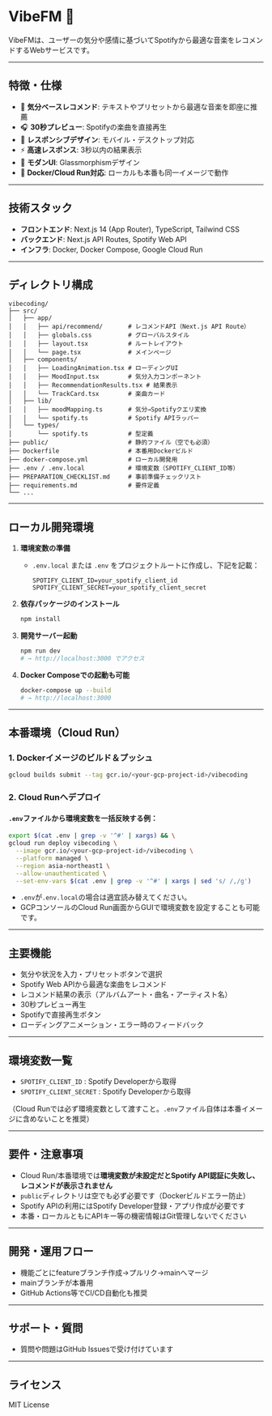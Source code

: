 # VibeFM 🎵

VibeFMは、ユーザーの気分や感情に基づいてSpotifyから最適な音楽をレコメンドするWebサービスです。

---

## 特徴・仕様

- 💫 **気分ベースレコメンド**: テキストやプリセットから最適な音楽を即座に推薦
- 🎧 **30秒プレビュー**: Spotifyの楽曲を直接再生
- 📱 **レスポンシブデザイン**: モバイル・デスクトップ対応
- ⚡ **高速レスポンス**: 3秒以内の結果表示
- 🎨 **モダンUI**: Glassmorphismデザイン
- 🐳 **Docker/Cloud Run対応**: ローカルも本番も同一イメージで動作

---

## 技術スタック

- **フロントエンド**: Next.js 14 (App Router), TypeScript, Tailwind CSS
- **バックエンド**: Next.js API Routes, Spotify Web API
- **インフラ**: Docker, Docker Compose, Google Cloud Run

---

## ディレクトリ構成

```
vibecoding/
├── src/
│   ├── app/
│   │   ├── api/recommend/       # レコメンドAPI（Next.js API Route）
│   │   ├── globals.css          # グローバルスタイル
│   │   ├── layout.tsx           # ルートレイアウト
│   │   └── page.tsx             # メインページ
│   ├── components/
│   │   ├── LoadingAnimation.tsx # ローディングUI
│   │   ├── MoodInput.tsx        # 気分入力コンポーネント
│   │   ├── RecommendationResults.tsx # 結果表示
│   │   └── TrackCard.tsx        # 楽曲カード
│   ├── lib/
│   │   ├── moodMapping.ts       # 気分→Spotifyクエリ変換
│   │   └── spotify.ts           # Spotify APIラッパー
│   └── types/
│       └── spotify.ts           # 型定義
├── public/                      # 静的ファイル（空でも必須）
├── Dockerfile                   # 本番用Dockerビルド
├── docker-compose.yml           # ローカル開発用
├── .env / .env.local            # 環境変数（SPOTIFY_CLIENT_ID等）
├── PREPARATION_CHECKLIST.md     # 事前準備チェックリスト
├── requirements.md              # 要件定義
└── ...
```

---

## ローカル開発環境

1. **環境変数の準備**
   - `.env.local` または `.env` をプロジェクトルートに作成し、下記を記載：
     ```
     SPOTIFY_CLIENT_ID=your_spotify_client_id
     SPOTIFY_CLIENT_SECRET=your_spotify_client_secret
     ```

2. **依存パッケージのインストール**
   ```sh
   npm install
   ```

3. **開発サーバー起動**
   ```sh
   npm run dev
   # → http://localhost:3000 でアクセス
   ```

4. **Docker Composeでの起動も可能**
   ```sh
   docker-compose up --build
   # → http://localhost:3000
   ```

---

## 本番環境（Cloud Run）

### 1. Dockerイメージのビルド＆プッシュ

```sh
gcloud builds submit --tag gcr.io/<your-gcp-project-id>/vibecoding
```

### 2. Cloud Runへデプロイ

#### `.env`ファイルから環境変数を一括反映する例：

```sh
export $(cat .env | grep -v '^#' | xargs) && \
gcloud run deploy vibecoding \
  --image gcr.io/<your-gcp-project-id>/vibecoding \
  --platform managed \
  --region asia-northeast1 \
  --allow-unauthenticated \
  --set-env-vars $(cat .env | grep -v '^#' | xargs | sed 's/ /,/g')
```

- `.env`が`.env.local`の場合は適宜読み替えてください。
- GCPコンソールのCloud Run画面からGUIで環境変数を設定することも可能です。

---

## 主要機能

- 気分や状況を入力・プリセットボタンで選択
- Spotify Web APIから最適な楽曲をレコメンド
- レコメンド結果の表示（アルバムアート・曲名・アーティスト名）
- 30秒プレビュー再生
- Spotifyで直接再生ボタン
- ローディングアニメーション・エラー時のフィードバック

---

## 環境変数一覧

- `SPOTIFY_CLIENT_ID` : Spotify Developerから取得
- `SPOTIFY_CLIENT_SECRET` : Spotify Developerから取得

（Cloud Runでは必ず環境変数として渡すこと。`.env`ファイル自体は本番イメージに含めないことを推奨）

---

## 要件・注意事項

- Cloud Run/本番環境では**環境変数が未設定だとSpotify API認証に失敗し、レコメンドが表示されません**
- `public`ディレクトリは空でも必ず必要です（Dockerビルドエラー防止）
- Spotify APIの利用にはSpotify Developer登録・アプリ作成が必要です
- 本番・ローカルともにAPIキー等の機密情報はGit管理しないでください

---

## 開発・運用フロー

- 機能ごとにfeatureブランチ作成→プルリク→mainへマージ
- mainブランチが本番用
- GitHub Actions等でCI/CD自動化も推奨

---

## サポート・質問

- 質問や問題はGitHub Issuesで受け付けています

---

## ライセンス

MIT License 